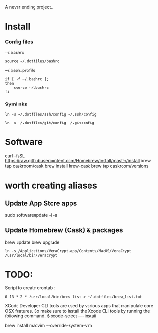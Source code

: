 A never ending project..

Install
=======

### Config files
~/.bashrc
```
source ~/.dotfiles/bashrc
```

~/.bash_profile
```
if [ -f ~/.bashrc ];
then
    source ~/.bashrc
fi
```

### Symlinks
```
ln -s ~/.dotfiles/ssh/config ~/.ssh/config
```

```
ln -s ~/.dotfiles/git/config ~/.gitconfig
```

Software
========
curl -fsSL https://raw.githubusercontent.com/Homebrew/install/master/install
brew tap caskroom/cask
brew install brew-cask
brew tap caskroom/versions


# worth creating aliases

## Update App Store apps
sudo softwareupdate -i -a

## Update Homebrew (Cask) & packages
brew update
brew upgrade

```
ln -s /Applications/VeraCrypt.app/Contents/MacOS/VeraCrypt /usr/local/bin/veracrypt
```

TODO:
=====
Script to create crontab :
```
0 13 * 2 * /usr/local/bin/brew list > ~/.dotfiles/brew_list.txt
```

XCode Developer CLI tools are used by various apps that manipulate core OSX features. So make sure to install the Xcode CLI tools by running the following command.
$ xcode-select —-install


brew install macvim --override-system-vim
